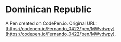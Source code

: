 # Dominican Republic

A Pen created on CodePen.io. Original URL: [https://codepen.io/Fernando_0422/pen/MWvdwpy](https://codepen.io/Fernando_0422/pen/MWvdwpy).


